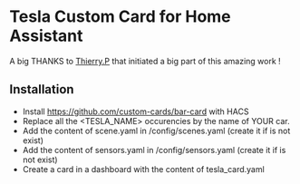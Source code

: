 # Tesla Custom Card for Home Assistant

A big THANKS to [Thierry.P](https://forum.hacf.fr/t/lintegration-tesla-et-automatisation/7572/95) that initiated a big part of this amazing work !
## Installation

- Install https://github.com/custom-cards/bar-card with HACS
- Replace all the <TESLA_NAME> occurencies by the name of YOUR car.
- Add the content of scene.yaml in /config/scenes.yaml (create it if is not exist)
- Add the content of sensors.yaml in /config/sensors.yaml (create it if is not exist)
- Create a card in a dashboard with the content of tesla_card.yaml